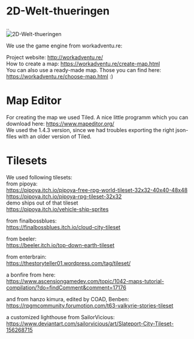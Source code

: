 # 2D-Welt-thueringen
..  
![2D-Welt-thueringen](https://raw.githubusercontent.com/die3ungleichen/2D-Welt-thueringen/main/screenshots/2022-08-26-th%C3%BCringen.png)

We use the game engine from workadventu.re:  

Project website: http://workadventu.re/  
How to create a map: https://workadventu.re/create-map.html  
You can also use a ready-made map. Those you can find here: https://workadventu.re/choose-map.html :)

# Map Editor
For creating the map we used Tiled. A nice little programm which you can download here: https://www.mapeditor.org/  
We used the 1.4.3 version, since we had troubles exporting the right json-files with an older version of Tiled.


# Tilesets
We used following tilesets:   
from pipoya:  
https://pipoya.itch.io/pipoya-free-rpg-world-tileset-32x32-40x40-48x48  
https://pipoya.itch.io/pipoya-rpg-tileset-32x32  
demo ships out of that tileset  
https://pipoya.itch.io/vehicle-ship-sprites

from finalbossblues:  
https://finalbossblues.itch.io/cloud-city-tileset  

from beeler:  
https://beeler.itch.io/top-down-earth-tileset

from enterbrain:  
https://thestoryteller01.wordpress.com/tag/tileset/

a bonfire from here:  
https://www.ascensiongamedev.com/topic/1042-maps-tutorial-compilation/?do=findComment&comment=17176

and from hanzo kimura, edited by COAD, Benben:  
https://rpgmcommunity.forumotion.com/t63-valkyrie-stories-tileset

a customized lighthouse from SailorVicious:  
https://www.deviantart.com/sailorvicious/art/Slateport-City-Tileset-156268715
